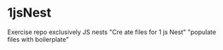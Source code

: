 # 1jsNest
Exercise repo exclusively JS nests
"Cre ate files for 1 js Nest"
"populate files with boilerplate"
